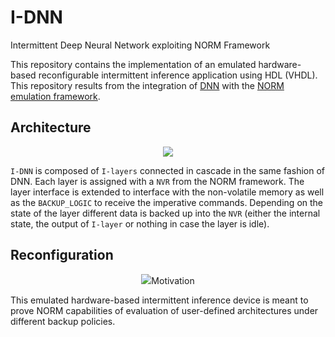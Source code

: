 # I-DNN
Intermittent Deep Neural Network exploiting NORM Framework

This repository contains the implementation of an emulated hardware-based reconfigurable intermittent inference application using HDL (VHDL). This repository results from the integration of [DNN](https://github.com/Acefrrag/DNN) with the [NORM emulation framework](https://github.com/simoneruffini/NORM).

## Architecture 

<p align="center">
  <img src="https://user-images.githubusercontent.com/59066474/232524212-5024eab5-739c-4894-be2d-8ad3d4fb2b4d.png")>
</p>

`I-DNN` is composed of `I-layers` connected in cascade in the same fashion of DNN. Each layer is assigned with a `NVR` from the NORM framework. The layer interface is extended to interface with the non-volatile memory as well as the `BACKUP_LOGIC` to receive the imperative commands. Depending on the state of the layer different data is backed up into the `NVR` (either the internal state, the output of `I-layer` or nothing in case the layer is idle).

## Reconfiguration


<p align="center">
  <img src="https://user-images.githubusercontent.com/59066474/232528893-ec241a78-d449-4435-bb6a-217582a46247.png




## Motivation

This emulated hardware-based intermittent inference device is meant to prove NORM capabilities of evaluation of user-defined architectures under different backup policies. 




